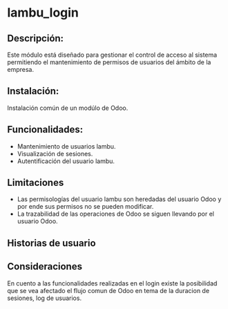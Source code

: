 # lambu_login

## Descripción:

Este módulo está diseñado para gestionar el control de acceso al sistema
permitiendo el mantenimiento de permisos de usuarios del ámbito de la empresa.

## Instalación:

Instalación común de un modúlo de Odoo.

## Funcionalidades:

- Mantenimiento de usuarios lambu.
- Visualización de sesiones.
- Autentificación del usuario lambu.

## Limitaciones

- Las permisologías del usuario lambu son heredadas del usuario Odoo y por
 ende sus permisos no se pueden modificar. 
- La trazabilidad de las operaciones de Odoo se siguen llevando por el usuario Odoo.

## Historias de usuario


## Consideraciones

En cuento a las funcionalidades realizadas en el login  existe la posibilidad que se vea afectado
el flujo comun de Odoo en tema de la duracion de sesiones, log de usuarios.
